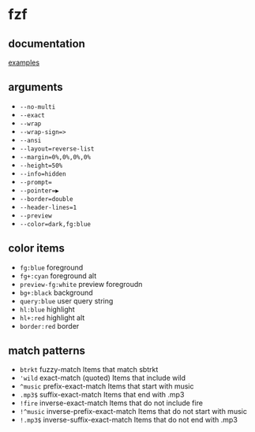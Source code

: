 # fzf

## documentation
[examples](https://thevaluable.dev/practical-guide-fzf-example/)

## arguments
- `--no-multi`
- `--exact`
- `--wrap`
- `--wrap-sign=>`
- `--ansi`
- `--layout=reverse-list`
- `--margin=0%,0%,0%,0%`
- `--height=50%`
- `--info=hidden`
- `--prompt=`
- `--pointer=▶`
- `--border=double` 
- `--header-lines=1`
- `--preview`
- `--color=dark,fg:blue`

## color items
- `fg:blue`             foreground
- `fg+:cyan`            foreground alt
- `preview-fg:white`    preview foregroudn
- `bg+:black`           background
- `query:blue`          user query string
- `hl:blue`             highlight
- `hl+:red`             highlight alt
- `border:red`          border

## match patterns
- `btrkt`	fuzzy-match	Items that match sbtrkt
- `'wild`	exact-match (quoted)	Items that include wild
- `^music`	prefix-exact-match	Items that start with music
- `.mp3$`	suffix-exact-match	Items that end with .mp3
- `!fire`	inverse-exact-match	Items that do not include fire
- `!^music`	inverse-prefix-exact-match	Items that do not start with music
- `!.mp3$`	inverse-suffix-exact-match	Items that do not end with .mp3

